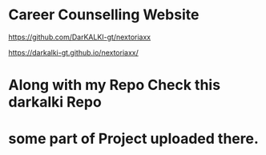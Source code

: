 # Career Counselling Website
https://github.com/DarKALKI-gt/nextoriaxx

https://darkalki-gt.github.io/nextoriaxx/
# Along with my Repo Check this darkalki Repo
# some part of Project uploaded there.
